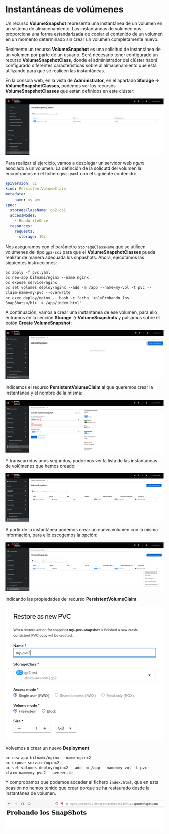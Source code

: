 # Instantáneas de volúmenes

Un recurso **VolumeSnapshot** representa una instantánea de un volumen en un sistema de almacenamiento. Las instantáneas de volumen nos proporciona una forma estandarizada de copiar el contenido de un volumen en un momento determinado sin crear un volumen completamente nuevo.

Realmente un recurso **VolumeSnapshot** es una solicitud de instantánea de un volumen por parte de un usuario. Será necesario tener configurado un recurso **VolumeSnapshotClass**, donde el administrador del clúster habrá configurado diferentes características sobre al almacenamiento que está utilizando para que se realicen las instantáneas.

En la consola web, en la vista de **Administrator**, en el apartado **Storage -> VolumeSnapshotClasses**, podemos ver los recursos **VolumeSnapshotClasses** que están definidos en este clúster:

![snapshot](img/snapshot1.png)

Para realizar el ejercicio, vamos a desplegar un servidor web *nginx* asociado a un volumen.
La definción de la solicutd del volumen la encontramos en el fichero `pvc.yaml` con el siguiente contenido:

```yaml
apiVersion: v1
kind: PersistentVolumeClaim
metadata:
    name: my-pvc
spec:
  storageClassName: gp2-csi
  accessModes:
    - ReadWriteOnce
  resources:
    requests:
      storage: 1Gi
```

Nos aseguramos con el parámetro `storageClassName` que se utilicen volúmenes del tipo `gp2-sci` para que el **VolumeSnapshotClasses** pueda realizar de manera adecuada los snpashots. Ahora, ejecutamos las siguientes instrucciones:

    oc apply -f pvc.yaml
    oc new-app bitnami/nginx --name nginx
    oc expose service/nginx
    oc set volumes deploy/nginx --add -m /app --name=my-vol -t pvc --claim-name=my-pvc --overwrite
    oc exec deploy/nginx -- bash -c "echo '<h1>Probando los SnapShots</h1>' > /app/index.html"

A continuación, vamos a crear una instantánea de ese volumen, para ello entramos en la sección **Storage -> VolumeSnapshots** y pulsamos sobre el botón **Create VolumeSnapshot**:

![snapshot](img/snapshot2.png)

Indicamos el recurso **PersistentVolumeClaim** al que queremos crear la instantánea y el nombre de la misma:

![snapshot](img/snapshot3.png)

Y transcurridos unos segundos, podremos ver la lista de las instantáneas de volúmenes que hemos creado:

![snapshot](img/snapshot4.png)

A partir de la instantánea podemos crear un nuevo volumen con la misma información, para ello escogemos la opción:

![snapshot](img/snapshot7.png)

Indicando las propiedades del recurso **PersistentVolumeClaim**:

![snapshot](img/snapshot8.png)

Volvemos a crear un nuevo **Deployment**:

    oc new-app bitnami/nginx --name nginx2
    oc expose service/nginx2
    oc set volumes deploy/nginx2 --add -m /app --name=my-vol -t pvc --claim-name=my-pvc2 --overwrite

Y comprobamos que podemos acceder al fichero `index.html`, que en esta ocasión no hemos tenido que crear porque se ha restaurado desde la instantánea de volumen.

![snapshot](img/snapshot9.png)
